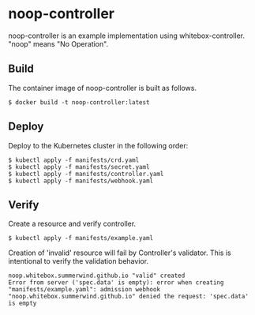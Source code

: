 # noop-controller

noop-controller is an example implementation using whitebox-controller. "noop" means "No Operation".

## Build

The container image of noop-controller is built as follows.

```
$ docker build -t noop-controller:latest
```

## Deploy

Deploy to the Kubernetes cluster in the following order:

```
$ kubectl apply -f manifests/crd.yaml
$ kubectl apply -f manifests/secret.yaml
$ kubectl apply -f manifests/controller.yaml
$ kubectl apply -f manifests/webhook.yaml
```

## Verify

Create a resource and verify controller.

```
$ kubectl apply -f manifests/example.yaml
```

Creation of 'invalid' resource will fail by Controller's validator. This is intentional to verify the validation behavior.

```
noop.whitebox.summerwind.github.io "valid" created
Error from server ('spec.data' is empty): error when creating "manifests/example.yaml": admission webhook "noop.whitebox.summerwind.github.io" denied the request: 'spec.data' is empty
```
